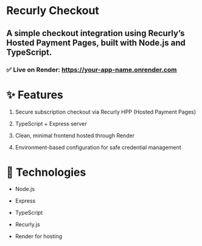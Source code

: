 # Recurly Checkout
## A simple checkout integration using Recurly’s Hosted Payment Pages, built with Node.js and TypeScript.
### ✅ Live on Render: https://your-app-name.onrender.com

# ✨ Features
1. Secure subscription checkout via Recurly HPP (Hosted Payment Pages)

2. TypeScript + Express server

3. Clean, minimal frontend hosted through Render

4. Environment-based configuration for safe credential management

# 🚀 Technologies
- Node.js

- Express

- TypeScript

- Recurly.js

- Render for hosting